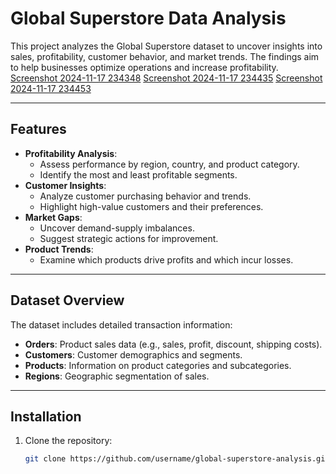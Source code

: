 # Global Superstore Data Analysis

This project analyzes the Global Superstore dataset to uncover insights into sales, profitability, customer behavior, and market trends. The findings aim to help businesses optimize operations and increase profitability.
[Screenshot 2024-11-17 234348](https://github.com/user-attachments/assets/e209937d-e875-4676-b0be-258a7fb68b81)
[Screenshot 2024-11-17 234435](https://github.com/user-attachments/assets/6a7f6e25-c467-48d5-9330-8537a9d8302c)
[Screenshot 2024-11-17 234453](https://github.com/user-attachments/assets/78186364-ce52-4093-91be-a26c22786dcc)

---
## Features
- **Profitability Analysis**:
  - Assess performance by region, country, and product category.
  - Identify the most and least profitable segments.
- **Customer Insights**:
  - Analyze customer purchasing behavior and trends.
  - Highlight high-value customers and their preferences.
- **Market Gaps**:
  - Uncover demand-supply imbalances.
  - Suggest strategic actions for improvement.
- **Product Trends**:
  - Examine which products drive profits and which incur losses.

---

## Dataset Overview
The dataset includes detailed transaction information:
- **Orders**: Product sales data (e.g., sales, profit, discount, shipping costs).
- **Customers**: Customer demographics and segments.
- **Products**: Information on product categories and subcategories.
- **Regions**: Geographic segmentation of sales.

---

## Installation

1. Clone the repository:
   ```bash
   git clone https://github.com/username/global-superstore-analysis.git
